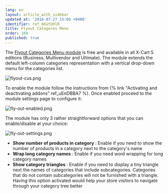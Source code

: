 ```yaml
---
lang: en
layout: article_with_sidebar
updated_at: '2018-07-27 15:09 +0400'
identifier: ref_6KutUhlR
title: Flyout Categores Menu
order: 169
published: true
---
```

The [Flyout Categories Menu module](https://market.x-cart.com/addons/flyout-categories-menu.html "Playing with Menus") is free and available in all X-Cart 5 editions (Business, Multivendor and Ultimate). The module extends the default left-column categories representation with a vertical drop-down menu for the categories list.

![flyout-cus.png]({{site.baseurl}}/attachments/ref_6KutUhlR/flyout-cus.png)

To enable the module follow the instructions from {% link "Activating and deactivating addons" ref_uEnDBBA7 %}. Once enabled proceed to the module settings page to configure it:

![fly-out-enabled.png]({{site.baseurl}}/attachments/ref_6KutUhlR/fly-out-enabled.png)

The module has only 3 rather straightforward options that you can enable/disable at your choice:

![fly-out-settings.png]({{site.baseurl}}/attachments/ref_6KutUhlR/fly-out-settings.png)

* **Show number of products in category** : Enable if you need to show the number of products in a category next to the category's name
* **Wrap long category names** : Enable if you need word wrapping for long category names
* **Show category triangles** : Enable if you need to display a tiny triangle next the names of categories that include subcategories. Categories that do not contain subcategories will not be furnished with a triangle. 
   Having this option activated would help your store visitors to navigate through your category tree better
